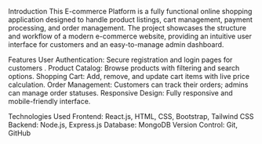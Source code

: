 Introduction
This E-commerce Platform is a fully functional online shopping application designed to handle product listings, cart management, payment processing, and order management. The project showcases the structure and workflow of a modern e-commerce website, providing an intuitive user interface for customers and an easy-to-manage admin dashboard.

Features
User Authentication: Secure registration and login pages for customers .
Product Catalog: Browse products with filtering and search options.
Shopping Cart: Add, remove, and update cart items with live price calculation.
Order Management: Customers can track their orders; admins can manage order statuses.
Responsive Design: Fully responsive and mobile-friendly interface.


Technologies Used
Frontend: React.js, HTML, CSS, Bootstrap, Tailwind CSS
Backend: Node.js, Express.js
Database: MongoDB 
Version Control: Git, GitHub
